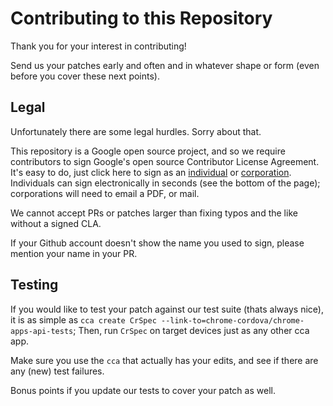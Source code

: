 # Contributing to this Repository

Thank you for your interest in contributing!

Send us your patches early and often and in whatever shape or form (even before you cover these next points).

## Legal

Unfortunately there are some legal hurdles. Sorry about that.

This repository is a Google open source project, and so we require contributors to sign Google's open source Contributor License Agreement.
It's easy to do, just click here to sign as an [individual](https://developers.google.com/open-source/cla/individual) or [corporation](https://developers.google.com/open-source/cla/corporate).
Individuals can sign electronically in seconds (see the bottom of the page); corporations will need to email a PDF, or mail.

We cannot accept PRs or patches larger than fixing typos and the like without a signed CLA.

If your Github account doesn't show the name you used to sign, please mention your name in your PR.

## Testing

If you would like to test your patch against our test suite (thats always nice), it is as simple as `cca create CrSpec --link-to=chrome-cordova/chrome-apps-api-tests`; Then, run `CrSpec` on target devices just as any other cca app.

Make sure you use the `cca` that actually has your edits, and see if there are any (new) test failures.

Bonus points if you update our tests to cover your patch as well.

